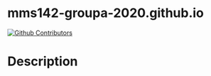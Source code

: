 # mms142-groupa-2020.github.io

[![Github Contributors](https://img.shields.io/github/contributors/ianignacioa/mms142-groupa-2020.svg?style=flat-square)](https://github.com/ianignacioa/mms142-groupa-2020.github.io/graphs/contributors)


# Description


